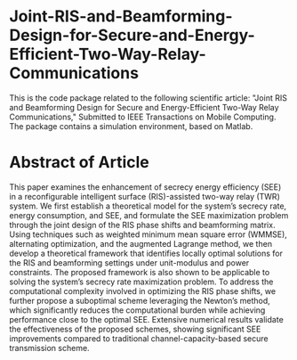 # Joint-RIS-and-Beamforming-Design-for-Secure-and-Energy-Efficient-Two-Way-Relay-Communications
This is the code package related to the following scientific article: "Joint RIS and Beamforming Design for Secure and Energy-Efficient Two-Way Relay Communications,"  Submitted to IEEE Transactions on Mobile Computing. The package contains a simulation environment, based on Matlab.

# Abstract of Article
This paper examines the enhancement of secrecy energy efficiency (SEE) in a reconfigurable intelligent surface (RIS)-assisted two-way relay (TWR) system. We first establish a theoretical model for the system’s secrecy rate, energy consumption, and SEE, and formulate the SEE maximization problem through the joint design of the RIS phase shifts and beamforming matrix. Using techniques such as weighted minimum mean square error (WMMSE), alternating optimization, and the augmented Lagrange method, we then develop a theoretical framework that identifies locally optimal solutions for the RIS and beamforming settings under unit-modulus and power constraints. The proposed framework is also shown to be applicable to solving the system’s secrecy rate maximization
problem. To address the computational complexity involved in optimizing the RIS phase shifts, we further propose a suboptimal scheme leveraging the Newton’s method, which significantly reduces the computational burden while achieving performance close to the optimal SEE. Extensive numerical results validate the effectiveness of the proposed schemes, showing significant SEE improvements compared to traditional channel-capacity-based secure transmission scheme.

